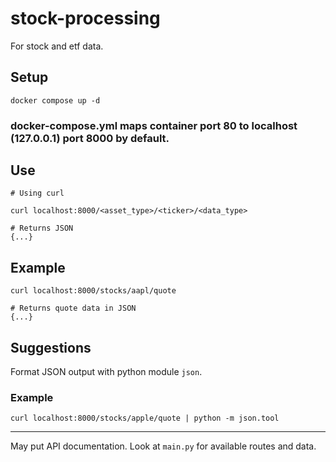 
# stock-processing
For stock and etf data.

## Setup
    docker compose up -d


### docker-compose.yml maps container port 80 to localhost (127.0.0.1) port 8000 by default.

## Use
    # Using curl

    curl localhost:8000/<asset_type>/<ticker>/<data_type>

    # Returns JSON
    {...}

## Example
    curl localhost:8000/stocks/aapl/quote

    # Returns quote data in JSON
    {...}

## Suggestions
Format JSON output with python module `json`.

### Example
    curl localhost:8000/stocks/apple/quote | python -m json.tool

---

May put API documentation. Look at `main.py` for available routes and data.
